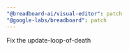```yaml
---
"@breadboard-ai/visual-editor": patch
"@google-labs/breadboard": patch
---
```


Fix the update-loop-of-death
